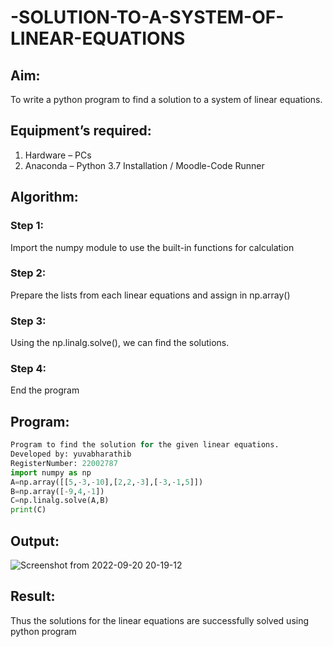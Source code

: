 # -SOLUTION-TO-A-SYSTEM-OF-LINEAR-EQUATIONS
## Aim:
To write a python program to find a solution to a system of linear equations.
## Equipment’s required:
1. 	Hardware – PCs
2. 	Anaconda – Python 3.7 Installation / Moodle-Code Runner
## Algorithm:
### Step 1: 
Import the numpy module to use the built-in functions for calculation
### Step 2: 
Prepare the lists from each linear equations and assign in np.array()
### Step 3: 
Using the np.linalg.solve(), we can find the solutions.
### Step 4: 
End the program
## Program:
```python
Program to find the solution for the given linear equations.
Developed by: yuvabharathib
RegisterNumber: 22002787
import numpy as np
A=np.array([[5,-3,-10],[2,2,-3],[-3,-1,5]])
B=np.array([-9,4,-1])
C=np.linalg.solve(A,B)
print(C)
```


## Output:
![Screenshot from 2022-09-20 20-19-12](https://user-images.githubusercontent.com/113497404/191291445-04d3db21-b100-4078-9abc-44087bab50c2.png)



## Result: 
Thus the solutions for the linear equations are successfully solved using python program
